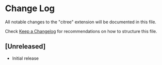 # Change Log

All notable changes to the "citree" extension will be documented in this file.

Check [Keep a Changelog](http://keepachangelog.com/) for recommendations on how to structure this file.

## [Unreleased]

- Initial release
